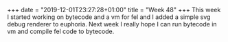 +++
date = "2019-12-01T23:27:28+01:00"
title = "Week 48"
+++
This week I started working on bytecode and a vm for fel and I added a simple svg debug renderer to euphoria. Next week I really hope I can run bytecode in vm and compile fel code to bytecode.
